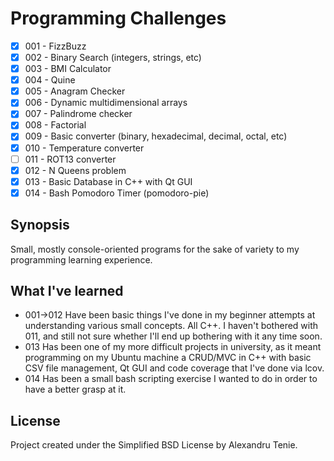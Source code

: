 # Programming Challenges
- [x] 001 - FizzBuzz
- [x] 002 - Binary Search (integers, strings, etc)
- [x] 003 - BMI Calculator
- [x] 004 - Quine
- [x] 005 - Anagram Checker
- [x] 006 - Dynamic multidimensional arrays
- [x] 007 - Palindrome checker
- [x] 008 - Factorial
- [x] 009 - Basic converter (binary, hexadecimal, decimal, octal, etc)
- [x] 010 - Temperature converter
- [ ] 011 - ROT13 converter
- [x] 012 - N Queens problem
- [x] 013 - Basic Database in C++ with Qt GUI
- [x] 014 - Bash Pomodoro Timer (pomodoro-pie)

## Synopsis
Small, mostly console-oriented programs for the sake of variety to my programming learning experience.

## What I've learned
* 001->012 Have been basic things I've done in my beginner attempts at understanding various small concepts. All C++. I haven't bothered with 011, and still not sure whether I'll end up bothering with it any time soon.
* 013 Has been one of my more difficult projects in university, as it meant programming on my Ubuntu machine a CRUD/MVC in C++ with basic CSV file management, Qt GUI and code coverage that I've done via lcov.
* 014 Has been a small bash scripting exercise I wanted to do in order to have a better grasp at it.

## License
Project created under the Simplified BSD License by Alexandru Tenie.

